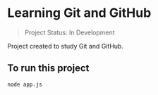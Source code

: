 # Learning Git and GitHub

> Project Status: In Development

Project created to study Git and GitHub.

## To run this project
```
node app.js
```
